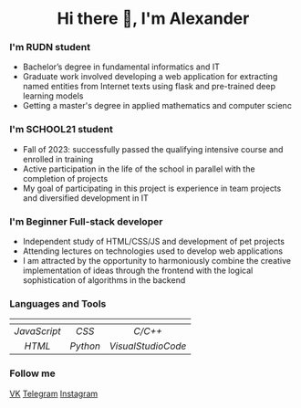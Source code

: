<h1 align="center"> Hi there 👋, I'm Alexander</h1>

### I'm RUDN student 
- Bachelor’s degree in fundamental informatics and IT
- Graduate work involved developing a web application for extracting named entities from Internet texts using flask and pre-trained deep learning models
- Getting a master's degree in applied mathematics and computer scienc

### I'm SCHOOL21 student
- Fall of 2023: successfully passed the qualifying intensive course and enrolled in training
- Active participation in the life of the school in parallel with the completion of projects
- My goal of participating in this project is experience in team projects and diversified development in IT

### I'm Beginner Full-stack developer
- Independent study of HTML/CSS/JS and development of pet projects
- Attending lectures on technologies used to develop web applications
- I am attracted by the opportunity to harmoniously combine the creative implementation of ideas through the frontend with the logical sophistication of algorithms in the backend

### Languages and Tools
| <!-- -->      | <!-- -->        | <!-- -->           |
|:-------------:|:---------------:|:------------------:|
| *JavaScript*  | *CSS*           | *C/C++*            |
| *HTML*        | *Python*        | *VisualStudioCode* |

### Follow me
[VK](https://vk.com/sandwor)
[Telegram](https://t.me/sandwor)
[Instagram](https://www.instagram.com/sandwor)
